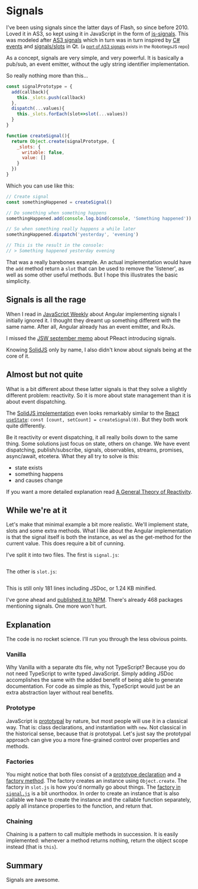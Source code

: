 <!--
  description: Thoughts about signals, some history, and an easy explanation on inner workings.
  date: 2023-06-04
  modified: 2023-08-02
  slug: signals
  type: post
  header: takahiro-sakamoto-wcWvku7gqHc-unsplash.jpg
  headerColofon: photo by [Takahiro Sakamoto](https://unsplash.com/@takahiro)
  headerClassName: no-blur darken
  categories: code, CSS, HTML, JavaScript, work, open source
  tags: signal
-->

# Signals 

I've been using signals since the latter days of Flash, so since before 2010. Loved it in AS3, so kept using it in JavaScript in the form of [js-signals](https://millermedeiros.github.io/js-signals/). This was modeled after [AS3 signals](https://github.com/robertpenner/as3-signals) which in turn was in turn inspired by [C# events](http://en.wikipedia.org/wiki/C_Sharp_syntax#Events) and [signals/slots](http://en.wikipedia.org/wiki/Signals_and_slots) in Qt. (<small>a [port of AS3 signals](https://github.com/RobotlegsJS/SignalsJS) exists in the RobotlegsJS repo</small>)

As a concept, signals are very simple, and very powerful. It is basically a pub/sub, an event emitter, without the ugly string identifier implementation.

So really nothing more than this...

<!--line-numbers-->
```JavaScript
const signalPrototype = {
  add(callback){
    this._slots.push(callback)
  },
  dispatch(...values){
    this._slots.forEach(slot=>slot(...values))
  }
}

function createSignal(){
  return Object.create(signalPrototype, {
    _slots: {
      writable: false,
      value: []
    }
  })
}
```

Which you can use like this:

```JavaScript
// Create signal
const somethingHappened = createSignal()

// Do something when something happens
somethingHappened.add(console.log.bind(console, 'Something happened'))

// So when something really happens a while later
somethingHappened.dispatch('yesterday', 'evening')

// This is the result in the console:
// > Something happened yesterday evening
```

That was a really barebones example. An actual implementation would have the `add` method return a `slot` that can be used to remove the 'listener', as well as some other useful methods.
But I hope this illustrates the basic simplicity.


## Signals is all the rage

When I read in [JavaScript Weekly](https://javascriptweekly.com/issues/626) about Angular implementing signals I initially ignored it. I thought they dreamt up something different with the same name. After all, Angular already has an event emitter, and RxJs.

I missed the [JSW september memo](https://javascriptweekly.com/issues/605) about PReact introducing signals.

Knowing [SolidJS](https://www.solidjs.com/) only by name, I also didn't know about signals being at the core of it.


## Almost but not quite

What is a bit different about these latter signals is that they solve a slightly different problem: reactivity. So it is more about state management than it is about event dispatching.

The [SolidJS implementation](https://www.solidjs.com/tutorial/introduction_signals) even looks remarkably similar to the [React `useState`](https://legacy.reactjs.org/docs/hooks-state.html): `const [count, setCount] = createSignal(0)`. But they both work quite differently.

Be it reactivity or event dispatching, it all really boils down to the same thing. Some solutions just focus on state, others on change. We have event dispatching, publish/subscribe, signals, observables, streams, promises, async/await, etcetera. What they all try to solve is this:

 - state exists
 - something happens
 - and causes change
 
If you want a more detailed explanation read [A General Theory of Reactivity](https://github.com/kriskowal/gtor).


## While we're at it

Let's make that minimal example a bit more realistic. We'll implement state, slots and some extra methods.
What I like about the Angular implementation is that the signal itself is both the instance, as wel as the get-method for the current value. This does require a bit of cunning.

I've split it into two files. The first is `signal.js`:

<pre line-numbers><code data-language="javascript" data-src="https://raw.githubusercontent.com/Sjeiti/state-signals/master/src/signal.js"></code></pre>

The other is `slot.js`:

<pre line-numbers><code data-language="javascript" data-src="https://raw.githubusercontent.com/Sjeiti/state-signals/master/src/slot.js"></code></pre>

This is still only 181 lines including JSDoc, or 1.24 KB minified.

I've gone ahead and [published it to NPM](https://www.npmjs.com/package/state-signals). There's already 468 packages mentioning signals. One more won't hurt.


## Explanation

The code is no rocket science. I'll run you through the less obvious points.

### Vanilla

Why Vanilla with a separate dts file, why not TypeScript? Because you do not need TypeScript to write typed JavaScript. Simply adding JSDoc accomplishes the same with the added benefit of being able to generate documentation.
For code as simple as this, TypeScript would just be an extra abstraction layer without real benefits.

### Prototype

JavaScript is [prototypal](#code-2-9) by nature, but most people will use it in a classical way. That is: class declarations, and instantiation with `new`. Not classical in the historical sense, because that *is* prototypal.
Let's just say the prototypal approach can give you a more fine-grained control over properties and methods.

### Factories

You might notice that both files consist of a [prototype declaration](#code-3-6) and a [factory method](#code-3-32). The factory creates an instance using `Object.create`. The factory in `slot.js` is how you'd normally go about things.
The [factory in `signal.js`](#code-2-75) is a bit unorthodox. In order to create an instance that is also callable we have to create the instance and the callable function separately, apply all instance properties to the function, and return that.

### Chaining

Chaining is a pattern to call multiple methods in succession. It is easily implemented: whenever a method returns nothing, return the object scope instead (that is `this`).

## Summary

Signals are awesome.
